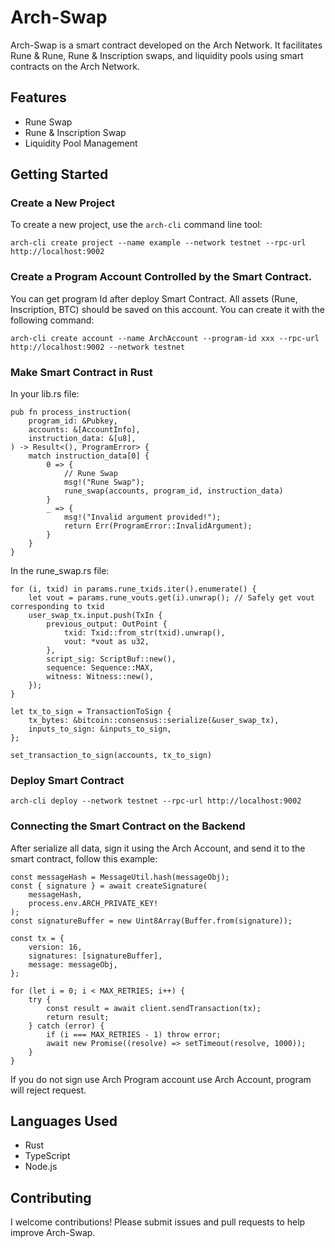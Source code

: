 # Arch-Swap

Arch-Swap is a smart contract developed on the Arch Network. It facilitates Rune & Rune, Rune & Inscription swaps, and liquidity pools using smart contracts on the Arch Network.

## Features
- Rune Swap
- Rune & Inscription Swap
- Liquidity Pool Management

## Getting Started

### Create a New Project

To create a new project, use the `arch-cli` command line tool:

```
arch-cli create project --name example --network testnet --rpc-url http://localhost:9002
```

### Create a Program Account Controlled by the Smart Contract. 

You can get program Id after deploy Smart Contract. All assets (Rune, Inscription, BTC) should be saved on this account. You can create it with the following command:

```
arch-cli create account --name ArchAccount --program-id xxx --rpc-url http://localhost:9002 --network testnet
```

### Make Smart Contract in Rust
In your lib.rs file:

```
pub fn process_instruction(
    program_id: &Pubkey,
    accounts: &[AccountInfo],
    instruction_data: &[u8],
) -> Result<(), ProgramError> {
    match instruction_data[0] {
        0 => {
            // Rune Swap
            msg!("Rune Swap");
            rune_swap(accounts, program_id, instruction_data)
        }
        _ => {
            msg!("Invalid argument provided!");
            return Err(ProgramError::InvalidArgument);
        }
    }
}
```

In the rune_swap.rs file:
```
for (i, txid) in params.rune_txids.iter().enumerate() {
    let vout = params.rune_vouts.get(i).unwrap(); // Safely get vout corresponding to txid
    user_swap_tx.input.push(TxIn {
        previous_output: OutPoint {
            txid: Txid::from_str(txid).unwrap(),
            vout: *vout as u32,
        },
        script_sig: ScriptBuf::new(),
        sequence: Sequence::MAX,
        witness: Witness::new(),
    });
}

let tx_to_sign = TransactionToSign {
    tx_bytes: &bitcoin::consensus::serialize(&user_swap_tx),
    inputs_to_sign: &inputs_to_sign,
};

set_transaction_to_sign(accounts, tx_to_sign)
```

### Deploy Smart Contract
```
arch-cli deploy --network testnet --rpc-url http://localhost:9002
```

### Connecting the Smart Contract on the Backend
After serialize all data, sign it using the Arch Account, and send it to the smart contract, follow this example:

```
const messageHash = MessageUtil.hash(messageObj);
const { signature } = await createSignature(
    messageHash,
    process.env.ARCH_PRIVATE_KEY!
);
const signatureBuffer = new Uint8Array(Buffer.from(signature));

const tx = {
    version: 16,
    signatures: [signatureBuffer],
    message: messageObj,
};

for (let i = 0; i < MAX_RETRIES; i++) {
    try {
        const result = await client.sendTransaction(tx);
        return result;
    } catch (error) {
        if (i === MAX_RETRIES - 1) throw error;
        await new Promise((resolve) => setTimeout(resolve, 1000));
    }
}
```
If you do not sign use Arch Program account use Arch Account, program will reject request.

## Languages Used
- Rust
- TypeScript
- Node.js

## Contributing
I welcome contributions! Please submit issues and pull requests to help improve Arch-Swap.
